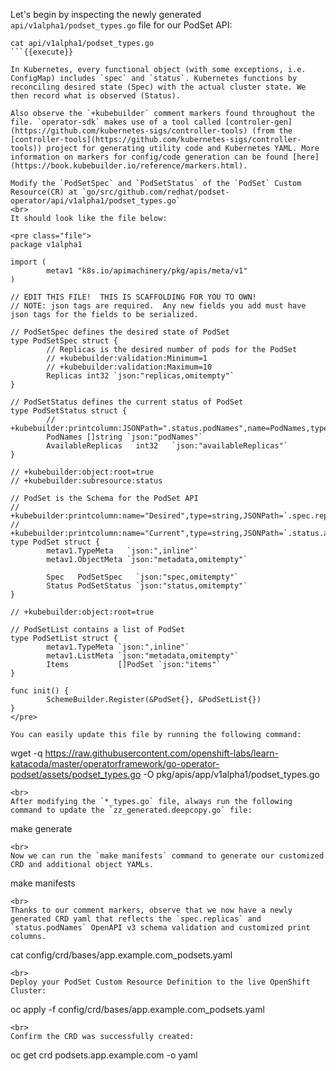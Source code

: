 Let's begin by inspecting the newly generated `api/v1alpha1/podset_types.go` file for our PodSet API:

```
cat api/v1alpha1/podset_types.go
```{{execute}}

In Kubernetes, every functional object (with some exceptions, i.e. ConfigMap) includes `spec` and `status`. Kubernetes functions by reconciling desired state (Spec) with the actual cluster state. We then record what is observed (Status). 

Also observe the `+kubebuilder` comment markers found throughout the file. `operator-sdk` makes use of a tool called [controler-gen](https://github.com/kubernetes-sigs/controller-tools) (from the [controller-tools](https://github.com/kubernetes-sigs/controller-tools)) project for generating utility code and Kubernetes YAML. More information on markers for config/code generation can be found [here](https://book.kubebuilder.io/reference/markers.html).

Modify the `PodSetSpec` and `PodSetStatus` of the `PodSet` Custom Resource(CR) at `go/src/github.com/redhat/podset-operator/api/v1alpha1/podset_types.go`
<br>
It should look like the file below:

<pre class="file">
package v1alpha1

import (
        metav1 "k8s.io/apimachinery/pkg/apis/meta/v1"
)

// EDIT THIS FILE!  THIS IS SCAFFOLDING FOR YOU TO OWN!
// NOTE: json tags are required.  Any new fields you add must have json tags for the fields to be serialized.

// PodSetSpec defines the desired state of PodSet
type PodSetSpec struct {
        // Replicas is the desired number of pods for the PodSet
        // +kubebuilder:validation:Minimum=1
        // +kubebuilder:validation:Maximum=10
        Replicas int32 `json:"replicas,omitempty"`
}

// PodSetStatus defines the current status of PodSet
type PodSetStatus struct {
        // +kubebuilder:printcolumn:JSONPath=".status.podNames",name=PodNames,type=string
        PodNames []string `json:"podNames"`
		AvailableReplicas	int32	`json:"availableReplicas"`
}

// +kubebuilder:object:root=true
// +kubebuilder:subresource:status

// PodSet is the Schema for the PodSet API
// +kubebuilder:printcolumn:name="Desired",type=string,JSONPath=`.spec.replicas`
// +kubebuilder:printcolumn:name="Current",type=string,JSONPath=`.status.availableReplicas`
type PodSet struct {
        metav1.TypeMeta   `json:",inline"`
        metav1.ObjectMeta `json:"metadata,omitempty"`

        Spec   PodSetSpec   `json:"spec,omitempty"`
        Status PodSetStatus `json:"status,omitempty"`
}

// +kubebuilder:object:root=true

// PodSetList contains a list of PodSet
type PodSetList struct {
        metav1.TypeMeta `json:",inline"`
        metav1.ListMeta `json:"metadata,omitempty"`
        Items           []PodSet `json:"items"`
}

func init() {
        SchemeBuilder.Register(&PodSet{}, &PodSetList{})
}
</pre>

You can easily update this file by running the following command:

```
wget -q https://raw.githubusercontent.com/openshift-labs/learn-katacoda/master/operatorframework/go-operator-podset/assets/podset_types.go -O pkg/apis/app/v1alpha1/podset_types.go
```{{execute}}
<br>
After modifying the `*_types.go` file, always run the following command to update the `zz_generated.deepcopy.go` file:

```
make generate
```{{execute}}
<br>
Now we can run the `make manifests` command to generate our customized CRD and additional object YAMLs.

```
make manifests
```{{execute}}
<br>
Thanks to our comment markers, observe that we now have a newly generated CRD yaml that reflects the `spec.replicas` and `status.podNames` OpenAPI v3 schema validation and customized print columns.

```
cat config/crd/bases/app.example.com_podsets.yaml
```{{execute}}
<br>
Deploy your PodSet Custom Resource Definition to the live OpenShift Cluster:

```
oc apply -f config/crd/bases/app.example.com_podsets.yaml
```{{execute}}
<br>
Confirm the CRD was successfully created:

```
oc get crd podsets.app.example.com -o yaml
```{{execute}}
